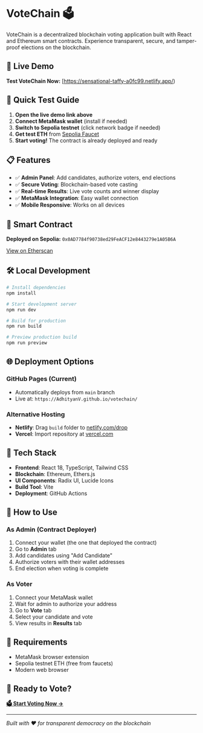 
  # VoteChain 🗳️

  VoteChain is a decentralized blockchain voting application built with React and Ethereum smart contracts. Experience transparent, secure, and tamper-proof elections on the blockchain.

  ## 🚀 Live Demo

  **Test VoteChain Now:** [https://sensational-taffy-a0fc99.netlify.app/)

  ## 🎯 Quick Test Guide

  1. **Open the live demo link above**
  2. **Connect MetaMask wallet** (install if needed)
  3. **Switch to Sepolia testnet** (click network badge if needed)
  4. **Get test ETH** from [Sepolia Faucet](https://sepoliafaucet.com/)
  5. **Start voting!** The contract is already deployed and ready

  ## 📋 Features

  - ✅ **Admin Panel**: Add candidates, authorize voters, end elections
  - ✅ **Secure Voting**: Blockchain-based vote casting
  - ✅ **Real-time Results**: Live vote counts and winner display
  - ✅ **MetaMask Integration**: Easy wallet connection
  - ✅ **Mobile Responsive**: Works on all devices

  ## 🔗 Smart Contract

  **Deployed on Sepolia:** `0x0AD7784f90738ed29FeACF12e8443279e1A05B6A`

  [View on Etherscan](https://sepolia.etherscan.io/address/0x0AD7784f90738ed29FeACF12e8443279e1A05B6A)

  ## 🛠️ Local Development

  ```bash
  # Install dependencies
  npm install

  # Start development server
  npm run dev

  # Build for production
  npm run build

  # Preview production build
  npm run preview
  ```

  ## 🌐 Deployment Options

  ### GitHub Pages (Current)
  - Automatically deploys from `main` branch
  - Live at: `https://AdhityanV.github.io/votechain/`

  ### Alternative Hosting
  - **Netlify**: Drag `build` folder to [netlify.com/drop](https://netlify.com/drop)
  - **Vercel**: Import repository at [vercel.com](https://vercel.com)

  ## 🔧 Tech Stack

  - **Frontend**: React 18, TypeScript, Tailwind CSS
  - **Blockchain**: Ethereum, Ethers.js
  - **UI Components**: Radix UI, Lucide Icons
  - **Build Tool**: Vite
  - **Deployment**: GitHub Actions

  ## 📱 How to Use

  ### As Admin (Contract Deployer)
  1. Connect your wallet (the one that deployed the contract)
  2. Go to **Admin** tab
  3. Add candidates using "Add Candidate"
  4. Authorize voters with their wallet addresses
  5. End election when voting is complete

  ### As Voter
  1. Connect your MetaMask wallet
  2. Wait for admin to authorize your address
  3. Go to **Vote** tab
  4. Select your candidate and vote
  5. View results in **Results** tab

  ## 🚨 Requirements

  - MetaMask browser extension
  - Sepolia testnet ETH (free from faucets)
  - Modern web browser

  ## 🎉 Ready to Vote?

  **[🗳️ Start Voting Now →](https://AdhityanV.github.io/votechain/)**

  ---

  *Built with ❤️ for transparent democracy on the blockchain*
  
